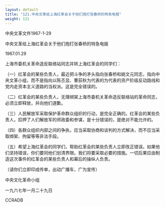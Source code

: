 ```yaml
---
layout: default
title: "121.中央文革给上海红革会关于他们炮打张春桥的特急电报"
weight: 121
---
```


中央文革文件1967-1-29

中央文革给上海红革会关于他们炮打张春桥的特急电报

1967.01.29

上海市委机关革命造反联络站同志并转上海红革会的同学们：

（一）红革会的某些负责人，最近把斗争的矛头指向张春桥和姚文元同志，指向中央文革小组，而不是指向以陈丕显、曹荻秋为代表的为代表的资产阶级反动路线和党内走资本主义道路的当权派。这是完全错误的。

（二）红革会的某些负责人，无理绑架上海市委机关革命造反联络站的革命同志，必须立即释放，并向他们道歉。

（三）人民解放军采取保护革命群众组织的行动，是完全正确的。红革会的某些负责人，扣押了人们解放军的师政委和参谋，是十分错误的，是绝对不能允许的。

（四）各群众组织内部之间的争执，应当采取协商和谈判的方式解决，而不应当采取绑架、拘留等等非法手段。

（五）希望上海红革会的同学们，帮助红革会的某些负责人立即改正错误。如果他们坚持错误，你们要同他们划清界限。我们将要采取必要的措施。一切后果应由制造这次事件的红革会的某些负责人和幕后的操纵人负责。

（请你们立即印成传单，出动广播车，广为宣传）

中央文化革命小组

一九六七年一月二十九日

CCRADB

